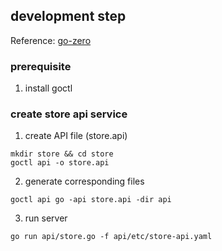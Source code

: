## development step

Reference: [go-zero](https://github.com/zeromicro/go-zero)

### prerequisite
1. install goctl

### create store api service
1. create API file (store.api)
```shell
mkdir store && cd store
goctl api -o store.api
```
2. generate corresponding files
```shell
goctl api go -api store.api -dir api 
```
3. run server
```shell
go run api/store.go -f api/etc/store-api.yaml
```
